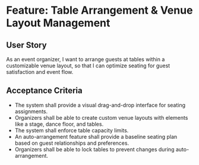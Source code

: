 # Feature: Table Arrangement & Venue Layout Management

## User Story

As an event organizer, I want to arrange guests at tables within a customizable venue layout, so that I can optimize seating for guest satisfaction and event flow.

## Acceptance Criteria

*   The system shall provide a visual drag-and-drop interface for seating assignments.
*   Organizers shall be able to create custom venue layouts with elements like a stage, dance floor, and tables.
*   The system shall enforce table capacity limits.
*   An auto-arrangement feature shall provide a baseline seating plan based on guest relationships and preferences.
*   Organizers shall be able to lock tables to prevent changes during auto-arrangement.